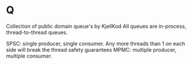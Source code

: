 # Q
Collection of public domain queue's by KjellKod
All queues are in-process, thread-to-thread queues. 

SPSC: single producer, single consumer. Any more threads than 1 on each side will break the thread safety guarantees
MPMC: multiple producer, multiple consumer.
